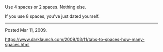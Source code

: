 Use 4 spaces or 2 spaces. Nothing else.

If you use 8 spaces, you've just dated yourself.

---

Posted Mar 11, 2009.

https://www.darklaunch.com/2009/03/11/tabs-to-spaces-how-many-spaces.html